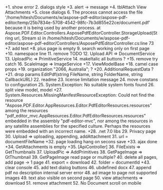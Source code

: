 +1. show error
2. dialogs style
+3. alert -> message
+4. tblAttach View Attachments
+5. close dialogs
6. The process cannot access the file '/home/hitesh/Documents/w/aspose-pdf-editor/aspose-pdf-editor/temp/25b7834e-5708-4542-98fc-7b3d855e22ce/document.pdf' because it is being used by another process.
at Aspose.PDF.Editor.Controllers.AsposePdfEditorController.StorageUpload(String url, Stream s) in /home/hitesh/Documents/w/aspose-pdf-editor/aspose-pdf-editor/Controllers/AsposePdfEditorController.cs:line 73
+7. add text
+8. plus page is empty
9. search working only on first page
+10. namespace line
11. remove TODO
12. Upload API => DocumentService
13. UploadPic => PrimitiveService
14. makeItalic all buttons ?
+15. remove try catch
16. ScaleImage => ImageService
+17. ViewModelBase
+18. camel case props
+19. organization  "2066, Australia"; ?
+20. AdditionalRequestData ?
+21. drop params EditPdf(string FileName, string FolderName, string CallbackURL)
22. readme
23. license limitation message
24. move constans to configuration
25. System.Exception: No suitable system fonts found
26. split view model, model
+27. System.Resources.MissingManifestResourceException: Could not find the resource "Aspose.PDF.Editor.AppResources.Editor.PdfEditorResources.resources" among the resources "pdf_editor_mvc.AppResources.Editor.PdfEditorResources.resources" embedded in the assembly "pdf-editor-mvc", nor among the resources in any satellite assemblies for the specified culture. Perhaps the resources were embedded with an incorrect name.
+28. .net 7.0 libs
29. Privacy page
30. Upload => uploading, appending, addAttachment
31. url = documentFileName
+32. page loading hang on secons save
+33. ajax done
+34. GetAttachments is empty
+35. [ApiController]
36. FileExists => GetThumbnails
37. UploadPic => AddPrimitives
38. GetPageImage => GtThumbnail
39. GetPageImage read page or multiple?
40. delete all pages, add page -> 1 page
41. export = download
42. folder = documentId
+43. clear console
45. add text dialog buttons
46. ubdefined docx
47. append pdf no description internal server error
48. ad image to page not supported images
49. text also visible on second page
50. view attachments => download
51. remove attachment
52. No Document scroll on mobile
